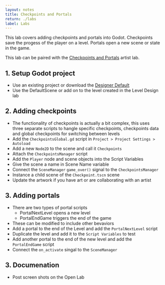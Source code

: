 ```yaml
---
layout: notes
title: Checkpoints and Portals
return: ./labs
label: Labs
---
```


This lab covers adding checkpoints and portals into Godot.  Checkpoints save the progess of the player on a level.  Portals open a new scene or state in the game.

This lab can be paired with the [Checkpoints and Portals](./2-8_Checkpoints_and_Portals) artist lab.

## 1. Setup Godot project
- Use an existing project or download the [Designer Default](./Designer_Default.zip)
- Use the DefaultScene or add on to the level created in the Level Design lab

## 2. Adding checkpoints
- The functionality of checkpoints is actually a bit complex, this uses three separate scripts to hangle specific checkpoints, checkpoints data and global checkpoints for switching between levels
- Add the `CheckpointsGlobal.gd` script in `Project > Project Settings > Autoload`
- Add a new `Node2D` to the scene and call it `Checkpoints`
- Attach the `CheckpointsManager` script
- Add the `Player` node and scene objects into the Script Variables
- Give the scene a name in Scene Name variable
- Connect the `SceneManager` `game_over()` signal to the `CheckpointsManager`
- Instance a child scene of the `Checkpoint.tscn` scene
- Update the artwork if you have art or are collaborating with an artist


## 3. Adding portals
- There are two types of portal scripts
	- PortalNextLevel opens a new level
	- PortalEndGame triggers the end of the game
- These can be modified to include other bevaviors
- Add a portal to the end of the Level and add the `PortalNextLevel` script
- Duplicate the level and add it to the `Script Variables` to test
- Add another portal to the end of the new level and add the `PortalEndGame` script
- Connect the `on_activate` singal to the `SceneManager`

## 3. Documenation
- Post screen shots on the Open Lab
